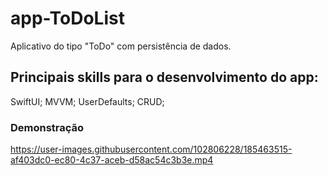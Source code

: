 # app-ToDoList
Aplicativo do tipo "ToDo" com persistência de dados.

## Principais skills para o desenvolvimento do app:
SwiftUI;
MVVM;
UserDefaults;
CRUD;

### Demonstração

https://user-images.githubusercontent.com/102806228/185463515-af403dc0-ec80-4c37-aceb-d58ac54c3b3e.mp4

